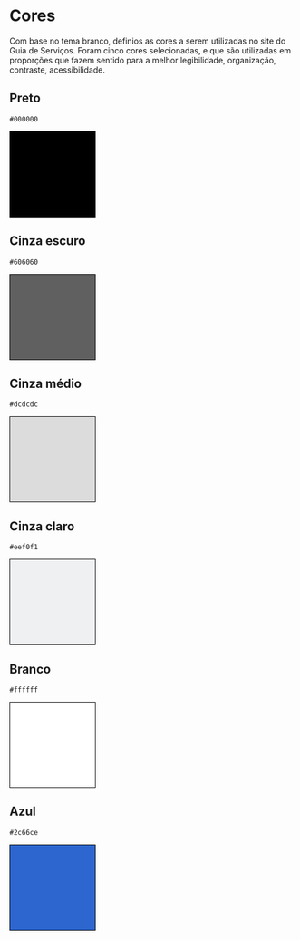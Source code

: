 # Cores

<style>
.swatch {
  max-width: 150px;
  min-width: 150px;
  width: 150px;
  max-height: 150px;
  min-height: 150px;
  height: 150px;
  border: 1px solid black;
}
</style>
 
Com base no tema branco, definios as cores a serem utilizadas no site do Guia de Serviços. Foram cinco cores selecionadas, e que são utilizadas em proporções que fazem sentido para a melhor legibilidade, organização, contraste, acessibilidade.

## Preto

`#000000`

<div class="swatch" style="background-color: #000000">&nbsp;</div>

## Cinza escuro

`#606060`

<div class="swatch" style="background-color: #606060">&nbsp;</div>

## Cinza médio

`#dcdcdc`

<div class="swatch" style="background-color: #dcdcdc">&nbsp;</div>

## Cinza claro

`#eef0f1`

<div class="swatch" style="background-color: #eef0f1">&nbsp;</div>

## Branco

`#ffffff`

<div class="swatch" style="background-color: #ffffff">&nbsp;</div>

## Azul

`#2c66ce`

<div class="swatch" style="background-color: #2c66ce">&nbsp;</div>
